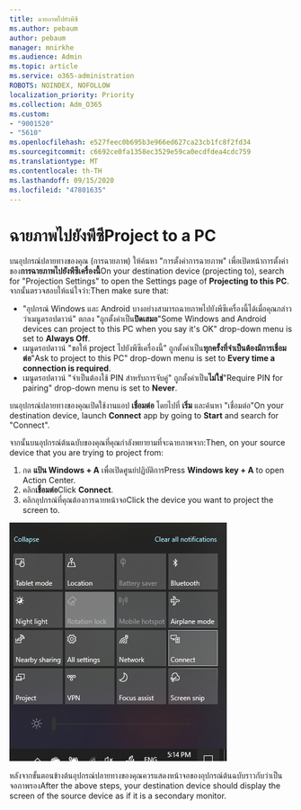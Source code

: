 ```yaml
---
title: ฉายภาพไปยังพีซี
ms.author: pebaum
author: pebaum
manager: mnirkhe
ms.audience: Admin
ms.topic: article
ms.service: o365-administration
ROBOTS: NOINDEX, NOFOLLOW
localization_priority: Priority
ms.collection: Adm_O365
ms.custom:
- "9001520"
- "5610"
ms.openlocfilehash: e527feec0b695b3e966ed627ca23cb1fc8f2fd34
ms.sourcegitcommit: c6692ce0fa1358ec3529e59ca0ecdfdea4cdc759
ms.translationtype: MT
ms.contentlocale: th-TH
ms.lasthandoff: 09/15/2020
ms.locfileid: "47801635"
---
```

# <a name="project-to-a-pc"></a><span data-ttu-id="9c922-102">ฉายภาพไปยังพีซี</span><span class="sxs-lookup"><span data-stu-id="9c922-102">Project to a PC</span></span>

<span data-ttu-id="9c922-103">บนอุปกรณ์ปลายทางของคุณ (การฉายภาพ) ให้ค้นหา "การตั้งค่าการฉายภาพ" เพื่อเปิดหน้าการตั้งค่าของ**การฉายภาพไปยังพีซีเครื่องนี้**</span><span class="sxs-lookup"><span data-stu-id="9c922-103">On your destination device (projecting to), search for "Projection Settings" to open the Settings page of **Projecting to this PC**.</span></span> <span data-ttu-id="9c922-104">จากนั้นตรวจสอบให้แน่ใจว่า:</span><span class="sxs-lookup"><span data-stu-id="9c922-104">Then make sure that:</span></span>
- <span data-ttu-id="9c922-105">"อุปกรณ์ Windows และ Android บางอย่างสามารถฉายภาพไปยังพีซีเครื่องนี้ได้เมื่อคุณกล่าวว่าเมนูดรอปดาวน์" ตกลง "ถูกตั้งค่าเป็น**ปิดเสมอ**</span><span class="sxs-lookup"><span data-stu-id="9c922-105">"Some Windows and Android devices can project to this PC when you say it's OK" drop-down menu is set to **Always Off**.</span></span>
- <span data-ttu-id="9c922-106">เมนูดรอปดาวน์ "ขอให้ project ไปยังพีซีเครื่องนี้" ถูกตั้งค่าเป็น**ทุกครั้งที่จำเป็นต้องมีการเชื่อมต่อ**</span><span class="sxs-lookup"><span data-stu-id="9c922-106">"Ask to project to this PC" drop-down menu is set to **Every time a connection is required**.</span></span>
- <span data-ttu-id="9c922-107">เมนูดรอปดาวน์ "จำเป็นต้องใช้ PIN สำหรับการจับคู่" ถูกตั้งค่าเป็น**ไม่ใช่**</span><span class="sxs-lookup"><span data-stu-id="9c922-107">"Require PIN for pairing" drop-down menu is set to **Never**.</span></span>

<span data-ttu-id="9c922-108">บนอุปกรณ์ปลายทางของคุณเปิดใช้งานแอป **เชื่อมต่อ** โดยไปที่ **เริ่ม** และค้นหา "เชื่อมต่อ"</span><span class="sxs-lookup"><span data-stu-id="9c922-108">On your destination device, launch **Connect** app by going to **Start** and search for "Connect".</span></span>

<span data-ttu-id="9c922-109">จากนั้นบนอุปกรณ์ต้นฉบับของคุณที่คุณกำลังพยายามที่จะฉายภาพจาก:</span><span class="sxs-lookup"><span data-stu-id="9c922-109">Then, on your source device that you are trying to project from:</span></span>

1. <span data-ttu-id="9c922-110">กด **แป้น Windows + A** เพื่อเปิดศูนย์ปฏิบัติการ</span><span class="sxs-lookup"><span data-stu-id="9c922-110">Press **Windows key + A** to open Action Center.</span></span>
2. <span data-ttu-id="9c922-111">คลิก**เชื่อมต่อ**</span><span class="sxs-lookup"><span data-stu-id="9c922-111">Click **Connect**.</span></span>
3. <span data-ttu-id="9c922-112">คลิกอุปกรณ์ที่คุณต้องการฉายหน้าจอ</span><span class="sxs-lookup"><span data-stu-id="9c922-112">Click the device you want to project the screen to.</span></span>

![ฉายภาพไปยังพีซี](media/project-to-a-pc.png)

<span data-ttu-id="9c922-114">หลังจากขั้นตอนข้างต้นอุปกรณ์ปลายทางของคุณควรแสดงหน้าจอของอุปกรณ์ต้นฉบับราวกับว่าเป็นจอภาพรอง</span><span class="sxs-lookup"><span data-stu-id="9c922-114">After the above steps, your destination device should display the screen of the source device as if it is a secondary monitor.</span></span>
